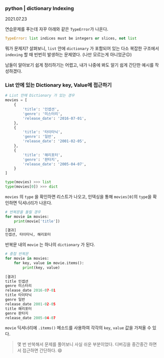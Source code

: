 ### python | dictionary Indexing



2021.07.23

연습문제를 푸는데 자꾸 아래와 같은 `TypeError`가 나온다.

```python
TypeError: list indices must be integers or slices, not list
```

뭐가 문제지? 살펴보니, `list` 안에 `dictionary` 가 포함되어 있는 다소 복잡한 구조에서 `indexing` 할 때 빈번히 발생하는 문제였다. (나만 모르는게 아니었군😐)

남들이 알아보기 쉽게 정리하기는 어렵고, 내가 나중에 봐도 알기 쉽게 간단한 예시를 작성하겠다.

### List 안에 있는 Dictionary key, Value에 접근하기

```python
# List 안에 Dictionary 가 있는 경우
movies = [
    {
        'title': '인셉션',
        'genre': '미스터리',
        'release_date': '2016-07-01',
    },
    {
        'title': '타이타닉',
        'genre': '일반',
        'release_date': '2001-02-05',
    },
    {
        'title': '해리포터',
        'genre': '판타지',
        'release_date': '2005-04-07',
    }
]
```

```python
type(movies) >>> list
type(movies[0]) >>> dict
```

`movies` 의 `type` 을 확인하면 리스트가 나오고, 인덱싱을 통해 `movies[0]`의 `type`을 확인하면 딕셔너리가 나온다.



```python
# 반복문을 돌릴 경우
for movie in movies:
    print(movie['title'])

[결과]
인셉션, 타이타닉, 해리포터
```

반복문 내의 `movie` 는 하나의 `dictionary` 가 된다.



```python
# 중첩 반복문
for movie in movies:
    for key, value in movie.items():
        print(key, value)
        
[결과]
title 인셉션
genre 미스터리
release_date 2016-07-01
title 타이타닉
genre 일반
release_date 2001-02-05
title 해리포터
genre 판타지
release_date 2005-04-07
```

`movie` 딕셔너리에 `.items()` 메소드를 사용하여 각각의 `key`, `value` 값을 가져올 수 있다.



> 몇 번 반복해서 문제를 풀어보니 사실 쉬운 부분이었다. 디버깅을 중간중간 하면서 접근하면 간단하다. 😄